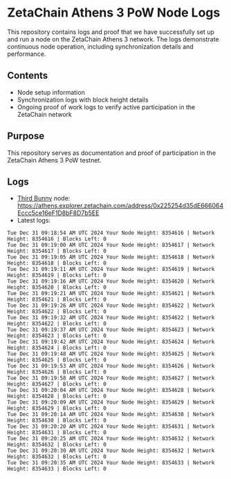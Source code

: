 # ZetaChain Athens 3 PoW Node Logs
This repository contains logs and proof that we have successfully set up and run a node on the ZetaChain Athens 3 network. The logs demonstrate continuous node operation, including synchronization details and performance.

## Contents
- Node setup information
- Synchronization logs with block height details
- Ongoing proof of work logs to verify active participation in the ZetaChain network

## Purpose
This repository serves as documentation and proof of participation in the ZetaChain Athens 3 PoW testnet.

## Logs

- [Third Bunny](https://thirdbunny.xyz/) node: https://athens.explorer.zetachain.com/address/0x225254d35dE666064Eccc5ce16eF1D8bF8D7b5EE
- Latest logs:
```
Tue Dec 31 09:18:54 AM UTC 2024 Your Node Height: 8354616 | Network Height: 8354616 | Blocks Left: 0
Tue Dec 31 09:19:00 AM UTC 2024 Your Node Height: 8354617 | Network Height: 8354617 | Blocks Left: 0
Tue Dec 31 09:19:05 AM UTC 2024 Your Node Height: 8354618 | Network Height: 8354618 | Blocks Left: 0
Tue Dec 31 09:19:11 AM UTC 2024 Your Node Height: 8354619 | Network Height: 8354619 | Blocks Left: 0
Tue Dec 31 09:19:16 AM UTC 2024 Your Node Height: 8354620 | Network Height: 8354620 | Blocks Left: 0
Tue Dec 31 09:19:21 AM UTC 2024 Your Node Height: 8354621 | Network Height: 8354621 | Blocks Left: 0
Tue Dec 31 09:19:26 AM UTC 2024 Your Node Height: 8354622 | Network Height: 8354622 | Blocks Left: 0
Tue Dec 31 09:19:32 AM UTC 2024 Your Node Height: 8354622 | Network Height: 8354622 | Blocks Left: 0
Tue Dec 31 09:19:37 AM UTC 2024 Your Node Height: 8354623 | Network Height: 8354623 | Blocks Left: 0
Tue Dec 31 09:19:42 AM UTC 2024 Your Node Height: 8354624 | Network Height: 8354624 | Blocks Left: 0
Tue Dec 31 09:19:48 AM UTC 2024 Your Node Height: 8354625 | Network Height: 8354625 | Blocks Left: 0
Tue Dec 31 09:19:53 AM UTC 2024 Your Node Height: 8354626 | Network Height: 8354626 | Blocks Left: 0
Tue Dec 31 09:19:58 AM UTC 2024 Your Node Height: 8354627 | Network Height: 8354627 | Blocks Left: 0
Tue Dec 31 09:20:04 AM UTC 2024 Your Node Height: 8354628 | Network Height: 8354628 | Blocks Left: 0
Tue Dec 31 09:20:09 AM UTC 2024 Your Node Height: 8354629 | Network Height: 8354629 | Blocks Left: 0
Tue Dec 31 09:20:14 AM UTC 2024 Your Node Height: 8354630 | Network Height: 8354630 | Blocks Left: 0
Tue Dec 31 09:20:20 AM UTC 2024 Your Node Height: 8354631 | Network Height: 8354631 | Blocks Left: 0
Tue Dec 31 09:20:25 AM UTC 2024 Your Node Height: 8354632 | Network Height: 8354632 | Blocks Left: 0
Tue Dec 31 09:20:30 AM UTC 2024 Your Node Height: 8354632 | Network Height: 8354632 | Blocks Left: 0
Tue Dec 31 09:20:35 AM UTC 2024 Your Node Height: 8354633 | Network Height: 8354633 | Blocks Left: 0
```
